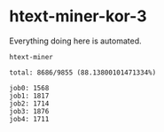 # htext-miner-kor-3

Everything doing here is automated.

```
htext-miner

total: 8686/9855 (88.13800101471334%)

job0: 1568
job1: 1817
job2: 1714
job3: 1876
job4: 1711
```